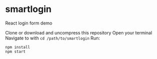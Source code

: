 # smartlogin
React login form demo

Clone or download and uncompress this repository
Open your terminal
Navigate to with
`cd /path/to/smartlogin`
Run:

    npm install
    npm start

